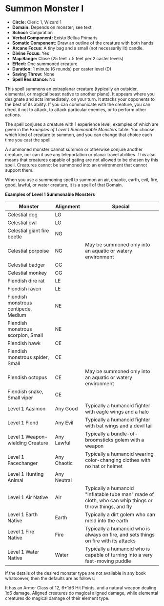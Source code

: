 # Summon Monster I

- **Circle:** Cleric 1, Wizard 1
- **Domain:** Depends on monster; see text
- **School:** Conjuration
- **Verbal Component:** Existo Bellua Primaris
- **Somatic Component:** Draw an outline of the creature with both hands
- **Arcane Focus:** A tiny bag and a small (not necessarily lit) candle.
- **Divine Focus:** Yes
- **Map Range:** Close (25 feet + 5 feet per 2 caster levels)
- **Effect:** One summoned creature
- **Duration:** 1 minute (6 rounds) per caster level (D)
- **Saving Throw:** None
- **Spell Resistance:** No

This spell summons an extraplanar creature (typically an outsider, elemental, or magical beast native to another plane). It appears where you designate and acts immediately, on your turn. It attacks your opponents to the best of its ability. If you can communicate with the creature, you can direct it not to attack, to attack particular enemies, or to perform other actions.

The spell conjures a creature with 1 experience level, examples of which are given in the *Examples of Level 1 Summonable Monsters* table. You choose which kind of creature to summon, and you can change that choice each time you cast the spell.

A summoned monster cannot summon or otherwise conjure another creature, nor can it use any teleportation or planar travel abilities. This also means that creatures capable of gating are not allowed to be chosen by this spell. Creatures cannot be summoned into an environment that cannot support them.

When you use a summoning spell to summon an air, chaotic, earth, evil, fire, good, lawful, or water creature, it is a spell of that Domain.

**Examples of Level 1 Summonable Monsters**

| Monster | Alignment | Special |
| ---     | ---       | ---     |
| Celestial dog | LG
| Celestial owl | LG
| Celestial giant fire beetle | NG
| Celestial porpoise | NG | May be summoned only into an aquatic or watery environment
| Celestial badger | CG
| Celestial monkey | CG
| Fiendish dire rat | LE
| Fiendish raven | LE
| Fiendish monstrous centipede, Medium | NE
| Fiendish monstrous scorpion, Small | NE
| Fiendish hawk | CE
| Fiendish monstrous spider, Small | CE
| Fiendish octopus | CE | May be summoned only into an aquatic or watery environment
| Fiendish snake, Small viper | CE
| Level 1 Aasimon | Any Good | Typically a humanoid fighter with eagle wings and a halo
| Level 1 Fiend | Any Evil | Typically a humanoid fighter with bat wings and a devil tail
| Level 1 Weapon-wielding Creature | Any Lawful | Typically a bundle-of-broomsticks golem with a weapon
| Level 1 Facechanger | Any Chaotic | Typically a humanoid wearing color-changing clothes with no hat or helmet
| Level 1 Hunting Animal | Any Neutral
| Level 1 Air Native | Air | Typically a humanoid "inflatable tube man" made of cloth, who can whip things or throw things, and fly
| Level 1 Earth Native | Earth | Typically a dirt golem who can meld into the earth
| Level 1 Fire Native | Fire | Typically a humanoid who is always on fire, and sets things on fire with its attacks
| Level 1 Water Native | Water | Typically a humanoid who is capable of turning into a very fast-moving puddle

If the details of the desired monster type are not available in any book whatsoever, then the defaults are as follows:

It has an Armor Class of 12, 6+1d6 Hit Points, and a natural weapon dealing 1d6 damage. Aligned creatures do magical aligned damage, while elemental creatures do magical damage of their element type.
